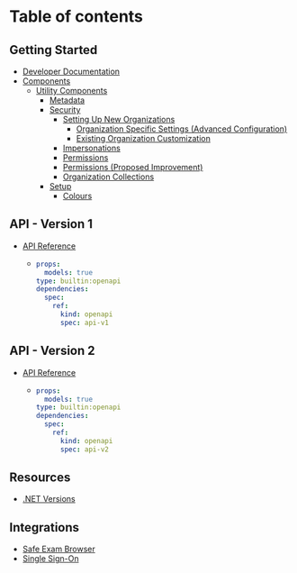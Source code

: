 # Table of contents

## Getting Started

* [Developer Documentation](README.md)
* [Components](components/README.md)
  * [Utility Components](components/utility-components/README.md)
    * [Metadata](components/utility-components/metadata.md)
    * [Security](components/utility-components/security/README.md)
      * [Setting Up New Organizations](components/utility-components/security/setting-up-new-organizations/README.md)
        * [Organization Specific Settings (Advanced Configuration)](components/utility-components/security/setting-up-new-organizations/organization-specific-settings-advanced-configuration.md)
        * [Existing Organization Customization](components/utility-components/security/setting-up-new-organizations/existing-organization-customization.md)
      * [Impersonations](components/utility-components/security/impersonations.md)
      * [Permissions](components/utility-components/security/permissions.md)
      * [Permissions (Proposed Improvement)](components/utility-components/security/permissions-proposed-improvement.md)
      * [Organization Collections](components/utility-components/security/organization-collections.md)
    * [Setup](components/utility-components/setup/README.md)
      * [Colours](components/utility-components/setup/colours.md)

## API - Version 1

* [API Reference](api-v1/api-reference/README.md)
  * ```yaml
    props:
      models: true
    type: builtin:openapi
    dependencies:
      spec:
        ref:
          kind: openapi
          spec: api-v1
    ```

## API - Version 2

* [API Reference](api-v2/api-reference/README.md)
  * ```yaml
    props:
      models: true
    type: builtin:openapi
    dependencies:
      spec:
        ref:
          kind: openapi
          spec: api-v2
    ```

## Resources

* [.NET Versions](dotnet-versions.md)

## Integrations

* [Safe Exam Browser](integrations/safe-exam-browser.md)
* [Single Sign-On](integrations/single-sign-on.md)

